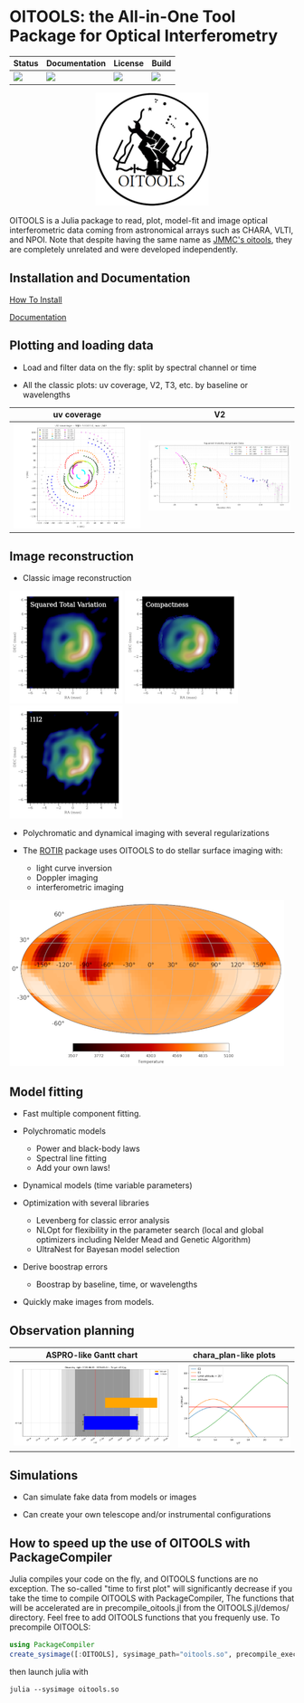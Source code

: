 
# OITOOLS: the All-in-One Tool Package for Optical Interferometry

|     **Status**                  | **Documentation**               | **License**                     |**Build**                      |
|:--------------------------------|:--------------------------------|:--------------------------------|:------------------------------|
| [![][proj-img]][proj-url] | [![][doc-dev-img]][doc-dev-url] | [![][license-img]][license-url] | [![][build-img]][build-url] |

[proj-img]: http://www.repostatus.org/badges/latest/active.svg
[proj-url]: http://www.repostatus.org/#active

[doc-dev-img]: https://img.shields.io/badge/docs-dev-blue.svg
[doc-dev-url]: https://fabienbaron.github.io/OITOOLS.jl/dev

[license-url]: ./LICENSE.md
[license-img]: http://img.shields.io/badge/license-GPL3-brightgreen.svg?style=flat

[build-img]: https://github.com/fabienbaron/OITOOLS/workflows/CI/badge.svg
[build-url]: https://github.com/fabienbaron/OITOOLS/actions

<center>

![oitools-logo](docs/src/assets/logo-small.png)

</center>

OITOOLS is a Julia package to read, plot, model-fit and image optical interferometric data coming from astronomical arrays such as CHARA, VLTI, and NPOI. Note that despite having the same name as [JMMC's oitools](https://github.com/JMMC-OpenDev/oitools), they are completely unrelated and were developed independently.

## Installation and Documentation

[How To Install](https://github.com/fabienbaron/OITOOLS.jl/blob/master/docs/src/install.md)

[Documentation](https://fabienbaron.github.io/OITOOLS.jl/dev/)

## Plotting and loading data

* Load and filter data on the fly: split by spectral channel or time

* All the classic plots: uv coverage, V2, T3, etc. by baseline or wavelengths

|    **uv coverage**                  | **V2**               |
|:--------------------------------:|:--------------------------------:|
| ![uvplot](docs/src/assets/uvplot.png)  | ![v2plot](docs/src/assets/v2plot.png) |

## Image reconstruction

* Classic image reconstruction

![2004bc1](docs/src/assets/types-tvsq.png)
![2004bc2](docs/src/assets/types-compactness.png)
![2004bc3](docs/src/assets/types-l1l2.png)

* Polychromatic and dynamical imaging with several regularizations

* The [ROTIR](https://github.com/fabienbaron/ROTIR.jl/) package uses OITOOLS to do stellar surface imaging with:
  + light curve inversion
  + Doppler imaging
  + interferometric imaging

![rotir](docs/src/assets/rotir.png)

## Model fitting

* Fast multiple component fitting.

* Polychromatic models
  + Power and black-body laws
  + Spectral line fitting
  + Add your own laws!

* Dynamical models (time variable parameters)

* Optimization with several libraries
  + Levenberg for classic error analysis
  + NLOpt for flexibility in the parameter search (local and global optimizers including Nelder Mead and Genetic Algorithm)
  + UltraNest for Bayesan model selection

* Derive boostrap errors
  + Boostrap by baseline, time, or wavelengths

* Quickly make images from models.

## Observation planning

|     **ASPRO-like Gantt chart**                  | **chara_plan-like plots**               |
|:--------------------------------:|:--------------------------------:|
| ![gantt](docs/src/assets/gantt.svg) | ![chara_plan](docs/src/assets/chara_plan.png) |


## Simulations

* Can simulate fake data from models or images

* Can create your own telescope and/or instrumental configurations

## How to speed up the use of OITOOLS with PackageCompiler

Julia compiles your code on the fly, and OITOOLS functions are no exception.
The so-called "time to first plot" will significantly decrease if you take the time to compile OITOOLS with PackageCompiler,
The functions that will be accelerated are in precompile_oitools.jl from the OITOOLS.jl/demos/ directory.
Feel free to add OITOOLS functions that you frequenly use.
To precompile OITOOLS:
```julia
using PackageCompiler
create_sysimage([:OITOOLS], sysimage_path="oitools.so", precompile_execution_file="precompile_oitools.jl")
```
then launch julia with
```
julia --sysimage oitools.so
```
